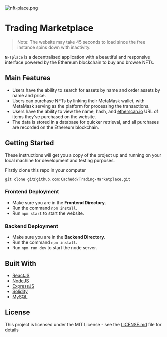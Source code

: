 ![nft-place.png](https://i.postimg.cc/8Ps0ZtFY/nft-place.png)
# Trading Marketplace
> Note: The website may take 45 seconds to load since the free instance spins down with inactivity.

`NFTplace` is a decentralised application with a beautiful and responsive interface powered by the Ethereum blockchain to buy and browse NFTs.

## Main Features
* Users have the ability to search for assets by name and order assets by name and price.
* Users can purchase NFTs by linking their MetaMask wallet, with MetaMask serving as the platform for processing the transactions.
*   Users have the ability to view the name, hash, and [etherscan.io](https://etherscan.io/) URL of items they've purchased on the website.
*  The data is stored in a database for quicker retrieval, and all purchases are recorded on the Ethereum blockchain.

## Getting Started

These instructions will get you a copy of the project up and running on your local machine for development and testing purposes. 

Firstly clone this repo in your computer
```
git clone git@github.com:Cachedd/Trading-Marketplace.git
```
### Frontend Deployment
- Make sure you are in the **Frontend Directory**.
- Run the command `npm install`.
- Run `npm start` to start the website.

### Backend Deployment
- Make sure you are in the **Backend Directory**.
- Run the command `npm install`.
- Run `npm run dev` to start the node server.

## Built With
* [ReactJS](https://react.dev/) 
* [NodeJS](https://nodejs.org/en/about)
* [ExpressJS](https://expressjs.com/)
* [Solidity](https://soliditylang.org/)
* [MySQL](https://www.mysql.com/)

## License

This project is licensed under the MIT License - see the [LICENSE.md](LICENSE.md) file for details
